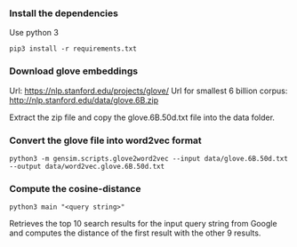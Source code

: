 ### Install the dependencies
Use python 3
```
pip3 install -r requirements.txt
```

### Download glove embeddings
Url: https://nlp.stanford.edu/projects/glove/
Url for smallest 6 billion corpus: http://nlp.stanford.edu/data/glove.6B.zip

Extract the zip file and copy the glove.6B.50d.txt file into the data folder.

### Convert the glove file into word2vec format
```
python3 -m gensim.scripts.glove2word2vec --input data/glove.6B.50d.txt --output data/word2vec.glove.6B.50d.txt
```

### Compute the cosine-distance
```
python3 main "<query string>"
```

Retrieves the top 10 search results for the input query string from Google and computes the distance of the first result with the other 9 results.

